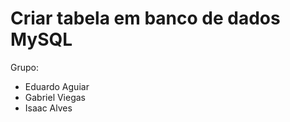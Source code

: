 # Criar tabela em banco de dados MySQL

Grupo:
  - Eduardo Aguiar
  - Gabriel Viegas
  - Isaac Alves
